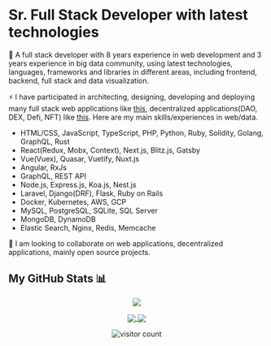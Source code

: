 # Sr. Full Stack Developer with latest technologies

🔭 A full stack developer with 8 years experience in web development and 3 years experience in big data community, using latest technologies, languages, frameworks and libraries in different areas, including frontend, backend, full stack and data visualization.

⚡ I have participated in architecting, designing, developing and deploying many full stack web applications like [this](https://spoken.io), decentralized applications(DAO, DEX, Defi, NFT) like [this](https://www.klimadao.finance). Here are my main skills/experiences in web/data.

- HTML/CSS, JavaScript, TypeScript, PHP, Python, Ruby, Solidity, Golang, GraphQL, Rust
- React(Redux, Mobx, Context), Next.js, Blitz.js, Gatsby
- Vue(Vuex), Quasar, Vuetify, Nuxt.js
- Angular, RxJs
- GraphQL, REST API
- Node.js, Express.js, Koa.js, Nest.js
- Laravel, Django(DRF), Flask, Ruby on Rails
- Docker, Kubernetes, AWS, GCP
- MySQL, PostgreSQL, SQLite, SQL Server
- MongoDB, DynamoDB
- Elastic Search, Nginx, Redis, Memcache

👯 I am looking to collaborate on web applications, decentralized applications, mainly open source projects.

## My GitHub Stats 📊
<p align="center">
	<a href="https://github.com/bowingman">
		<img align="center" src="https://github-profile-trophy.vercel.app/?username=bowingman" />
	</a>
</p>
<p align="center">
	<a href="https://github.com/bowingman">
		<img align="center" src="https://github-readme-stats.vercel.app/api/top-langs/?username=bowingman&langs_count=8&layout=compact&card_width=260&hide=html,scss,makefile,ruby,css,less" />
	</a>
	<a href="https://github.com/bowingman">
		<img align="center" src="https://github-readme-stats.vercel.app/api?username=mastercodercat&show_icons=true&theme=dracula" />
	</a>
</p>

<p align="center">
	<img src="https://visitor-badge.glitch.me/badge?page_id=mastercodercat.mastercodercat" alt="visitor count"/>
</p>
